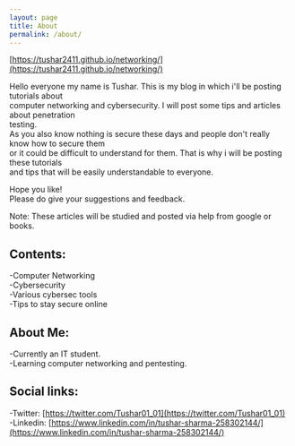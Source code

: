 ```yaml
---
layout: page 
title: About
permalink: /about/
---  
```

[https://tushar2411.github.io/networking/](https://tushar2411.github.io/networking/)  

Hello everyone my name is Tushar. This is my blog in which i'll be posting tutorials about   
computer networking and cybersecurity. I will post some tips and articles about penetration   
testing.     
As you also know nothing is secure these days and people don't really know how to secure them   
or it could be difficult to understand for them. That is why i will be posting these tutorials   
and tips that will be easily understandable to everyone.     

Hope you like!    
Please do give your suggestions and feedback.  

Note: These articles will be studied and posted via help from google or books.  

## Contents:     
  -Computer Networking     
  -Cybersecurity  
  -Various cybersec tools  
  -Tips to stay secure online  

## About Me:  
  -Currently an IT student.  
  -Learning computer networking and pentesting.    

## Social links:    
  -Twitter: [https://twitter.com/Tushar01_01](https://twitter.com/Tushar01_01)   
  -Linkedin: [https://www.linkedin.com/in/tushar-sharma-258302144/](https://www.linkedin.com/in/tushar-sharma-258302144/)   
